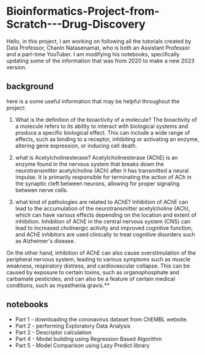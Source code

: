 # Bioinformatics-Project-from-Scratch---Drug-Discovery
Hello, in this project, I am working on following all the tutorials created by Data Professor, Chanin Natasenamat, who is both an Assistant Professor and a part-time YouTuber. I am modifying his notebooks, specifically updating some of the information that was from 2020 to make a new 2023 version.

## background
here is a some useful information that may be helpful throughout the project: 
1) What is the definition of the bioactivity of a molecule? 
The bioactivity of a molecule refers to its ability to interact with biological systems and produce a specific biological effect. This can include a wide range of effects, such as binding to a receptor, inhibiting or activating an enzyme, altering gene expression, or inducing cell death.

2) what is Acetylcholinesterase?
Acetylcholinesterase (AChE) is an enzyme found in the nervous system that breaks down the neurotransmitter acetylcholine (ACh) after it has transmitted a neural impulse. It is primarily responsible for terminating the action of ACh in the synaptic cleft between neurons, allowing for proper signaling between nerve cells.

3) what kind of pathologies are related to AChE?
Inhibition of AChE can lead to the accumulation of the neurotransmitter acetylcholine (ACh), which can have various effects depending on the location and extent of inhibition. Inhibition of AChE in the central nervous system (CNS) can lead to increased cholinergic activity and improved cognitive function, and AChE inhibitors are used clinically to treat cognitive disorders such as Alzheimer's disease.

On the other hand, inhibition of AChE can also cause overstimulation of the peripheral nervous system, leading to various symptoms such as muscle weakness, respiratory distress, and cardiovascular collapse. This can be caused by exposure to certain toxins, such as organophosphate and carbamate pesticides, and can also be a feature of certain medical conditions, such as myasthenia gravis.**

## notebooks

* Part 1 - downloading the coronavirus dataset from ChEMBL website.
* Part 2 - performing Exploratory Data Analysis
* Part 2 - Descriptor calculation
* Part 4 - Model building using Regression Based Algorithm
* Part 5 - Model Comparison using Lazy Predict library

